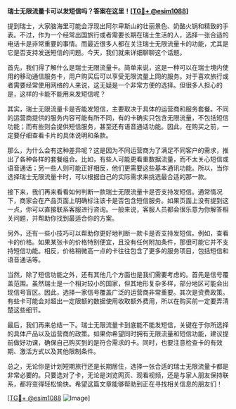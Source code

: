 **瑞士无限流量卡可以发短信吗？答案在这里！[[TG💪+ @esim1088](https://t.me/s/esim1088)]**

提到瑞士，大家脑海里可能会浮现出阿尔卑斯山的壮丽景色、奶酪火锅和精致的手表。不过，作为一个经常出国旅行或者需要长期在瑞士生活的人，选择一张合适的电话卡是非常重要的事情。而最近很多人都在关注瑞士无限流量卡的功能，尤其是它是否支持发送短信的问题。今天，我们就来详细聊聊这个话题。

首先，我们得了解什么是瑞士无限流量卡。简单来说，这是一种可以在瑞士境内使用的移动通信服务卡，用户购买后可以享受无限流量上网的服务。对于喜欢旅行或者需要经常使用网络的人来说，这无疑是一个非常方便的选择。但很多人担心的是，这样的卡能不能用来发短信呢？

其实，瑞士无限流量卡是否能发短信，主要取决于具体的运营商和服务套餐。不同的运营商提供的服务内容可能有所不同，有的卡确实只包含无限流量，不包括短信功能；而有些则会提供短信服务，甚至还有语音通话功能。因此，在购买之前，一定要仔细查看卡片的具体说明和条款。

那么，为什么会有这种差异呢？这是因为不同运营商为了满足不同客户的需求，推出了各种各样的套餐组合。比如，有些人可能更看重数据流量，而不太关心短信或语音通话；另一些人则可能正好相反，他们更需要这些基本通讯功能。所以，当你选择瑞士无限流量卡时，可以根据自己的实际需求来挑选最合适的那一款。

接下来，我们再来看看如何判断一款瑞士无限流量卡是否支持发短信。通常情况下，商家会在产品页面上明确标注该卡是否包含短信服务。如果页面上没有提到这一点，你可以直接联系客服进行咨询。一般来说，客服人员都会很乐意为你解答相关问题，并帮助你找到最适合你的方案。

另外，还有一些小技巧可以帮助你更好地判断一款卡是否支持发短信。例如，查看卡的价格。如果某张卡的价格特别便宜，且没有任何附加条件，那很可能它并不支持短信功能。相反，价格稍微高一点的卡往往包含了更多的服务项目，包括短信和语音通话等。

当然，除了短信功能之外，还有其他几个方面也是我们需要考虑的。首先是信号覆盖范围。虽然瑞士是一个相对较小的国家，但其地形复杂多样，部分地区可能会出现信号盲区。因此，选择一家信号覆盖广泛的运营商非常重要。其次是资费政策。有些卡可能会对超出一定限额的数据使用收取额外费用，所以在购买前一定要弄清楚这些细节。

最后，我们再来总结一下。瑞士无限流量卡到底能不能发短信，关键在于你所选择的具体产品以及运营商的政策。如果你希望同时拥有无限流量和短信功能，建议提前做好功课，确保自己购买到的是符合需求的卡。同时，也要注意检查卡的有效期、激活方式以及其他限制条件。

总之，无论你是计划短期旅行还是长期居住，选择一张合适的瑞士无限流量卡都是非常必要的。只要选对了卡，无论是浏览网页、观看视频，还是与家人朋友保持联系，都将变得轻松愉快。希望这篇文章能够帮助到正在寻找相关信息的朋友们！

[[TG💪+ @esim1088](https://t.me/s/esim1088) ![Image](https://i.postimg.cc/4NQfJmqS/Snipaste-2025-05-13-00-14-12.png)]